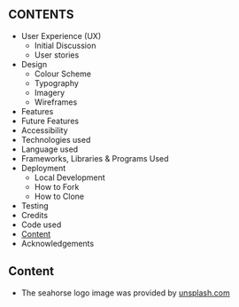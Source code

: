 ## CONTENTS
- User Experience (UX)
  - Initial Discussion
  - User stories
- Design
  - Colour Scheme
  - Typography
  - Imagery
  - Wireframes
 - Features
- Future Features
- Accessibility
- Technologies used
- Language used
- Frameworks, Libraries & Programs Used
- Deployment
  - Local Development
  - How to Fork
  - How to Clone
- Testing
- Credits
- Code used
- [Content](#content)
- Acknowledgements
## Content
- The seahorse logo image was provided by [unsplash.com](https:unsplash.com/s/photos/seahorse)